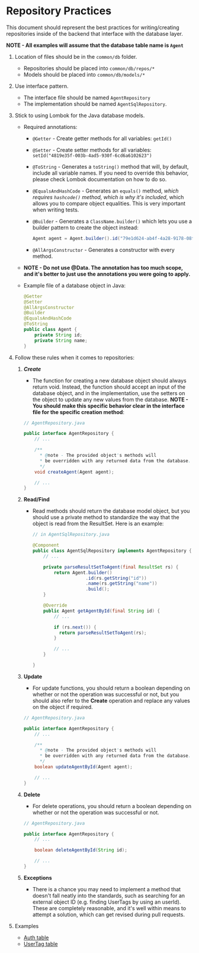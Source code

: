 # Repository Practices

This document should represent the best practices for writing/creating repositories inside of the backend that interface with the database layer.

**NOTE - All examples will assume that the database table name is `Agent`**

1. Location of files should be in the `common/db` folder.
    - Repositories should be placed into `common/db/repos/*`
    - Models should be placed into `common/db/models/*`
2. Use interface pattern.
    - The interface file should be named `AgentRepository`
    - The implementation should be named `AgentSqlRepository`.
3. Stick to using Lombok for the Java database models.

    - Required annotations:

        - `@Getter` - Create getter methods for all variables: `getId()`
        - `@Setter` - Create setter methods for all variables: `setId("4819e35f-003b-4ad5-930f-6cd6a6102623")`
        - `@ToString` - Generates a `toString()` method that will, by default, include all variable names. If you need to override this behavior, please check Lombok documentation on how to do so.
        - `@EqualsAndHashCode` - Generates an `equals()` method, _which requires `hashcode()` method, which is why it's included_, which allows you to compare object equalities. This is very important when writing tests.
        - `@Builder` - Generates a `ClassName.builder()` which lets you use a builder pattern to create the object instead:

            ```java
            Agent agent = Agent.builder().id("79e1d624-ab4f-4a28-9178-08f5a8bc4641").name("James Bond").build()
            ```

        - `@AllArgsConstructor` - Generates a constructor with every method.

    - **NOTE - Do not use @Data. The annotation has too much scope, and it's better to just use the annotations you were going to apply.**
    - Example file of a database object in Java:

        ```java
        @Getter
        @Setter
        @AllArgsConstructor
        @Builder
        @EqualsAndHashCode
        @ToString
        public class Agent {
            private String id;
            private String name;
        }
        ```

4. Follow these rules when it comes to repositories:

    1. **_Create_**

        - The function for creating a new database object should always return void. Instead, the function should accept an input of the database object, and in the implementation, use the setters on the object to update any new values from the database. **NOTE - You should make this specific behavior clear in the interface file for the specific creation method**:

        ```java
        // AgentRepository.java

        public interface AgentRepository {
            // ...

            /**
              * @note - The provided object's methods will
              * be overridden with any returned data from the database.
              */
            void createAgent(Agent agent);

            // ...
        }
        ```

    2. **Read/Find**

        - Read methods should return the database model object, but you should use a private method to standardize the way that the object is read from the ResultSet. Here is an example:

            ```java
            // in AgentSqlRepository.java

            @Component
            public class AgentSqlRepository implements AgentRepository {
                // ...

                private parseResultSetToAgent(final ResultSet rs) {
                    return Agent.builder()
                                .id(rs.getString("id"))
                                .name(rs.getString("name"))
                                .build();
                }

                @Override
                public Agent getAgentById(final String id) {
                    // ...

                    if (rs.next()) {
                      return parseResultSetToAgent(rs);
                    }

                    // ...
                }

            }
            ```

    3. **Update**

        - For update functions, you should return a boolean depending on whether or not the operation was successful or not, but you should also refer to the **Create** operation and replace any values on the object if required.

        ```java
        // AgentRepository.java

        public interface AgentRepository {
            // ...

            /**
              * @note - The provided object's methods will
              * be overridden with any returned data from the database.
              */
            boolean updateAgentById(Agent agent);

            // ...
        }
        ```

    4. **Delete**

        - For delete operations, you should return a boolean depending on whether or not the operation was successful or not.

        ```java
        // AgentRepository.java

        public interface AgentRepository {
            // ...

            boolean deleteAgentById(String id);

            // ...
        }
        ```

    5. **Exceptions**

        - There is a chance you may need to implement a method that doesn't fall neatly into the standards, such as searching for an external object ID (e.g. finding UserTags by using an userId). These are completely reasonable, and it's well within means to attempt a solution, which can get revised during pull requests.

5. Examples
    - [Auth table](https://github.com/tahminator/codebloom/blob/main/src/main/java/com/patina/codebloom/common/db/repos/auth/AuthRepository.java)
    - [UserTag table](https://github.com/tahminator/codebloom/tree/main/src/main/java/com/patina/codebloom/common/db/repos/usertag)
